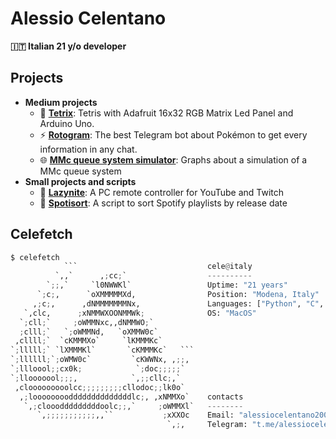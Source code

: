 # Alessio Celentano
**🇮🇹 Italian 21 y/o developer**

## Projects

- **Medium projects**
  - 👾 [**Tetrix**](https://github.com/alessiocelentano/tetrix): Tetris with Adafruit 16x32 RGB Matrix Led Panel and Arduino Uno.
  - ⚡️ [**Rotogram**](https://github.com/alessiocelentano/rotogram): The best Telegram bot about Pokémon to get every information in any chat.
  - 🌐 [**MMc queue system simulator**](https://github.com/Network-Project-Unife/Simulation-of-an-MMC-queue-system): Graphs about a simulation of a MMc queue system
- **Small projects and scripts**
  - 📱 [**Lazynite**](https://github.com/alessiocelentano/lazynite): A PC remote controller for YouTube and Twitch 
  - 🎵 [**Spotisort**](https://github.com/alessiocelentano/spotisort): A script to sort Spotify playlists by release date 

## Celefetch
```python
$ celefetch
            ```                             cele@italy
          `,,`      ,;cc;`                  ----------
        `;;,`     `l0NWWKl`                 Uptime: "21 years"
      `;c;,      `oXMMMMMXd,                Position: "Modena, Italy"
     ,;c;,      ,dNMMMMMMMNx,               Languages: ["Python", "C", "C++", "Java"]
   `,clc,      ;xNMMWXOONMMWk;              OS: "MacOS"
  `;cll;`     ;oWMMNxc,,dNMMWO;`            
  ;clll;`   `;oWMMNd,   `oXMMW0c`           
 ,cllll;`  `cKMMMXo`     `lKMMMKc`          
`;lllll;` `lXMMMKl`       `cKMMMKc`   ```   
`;llllll;`;oWMW0c`         `cKWWNx, ,;;,    
`;llloool;;cx0k;            `;doc;;;;;`     
`;llooooool;;;,            `,;;cllc;,`      
 ,clooooooooolcc;;;;;;;;;cllodoc;;lk0o`     
  ,;looooooooddddddddddddddlc;, ,xNMMXo`    contacts
   `,;clooodddddddddoolc;;,`     ;oWMMXl`   --------
      `,;;;;;;;;;;;,,``           ;xXXOc    Email: "alessiocelentano2003@gmail.com"
                                   `,;,     Telegram: "t.me/alessiocelentano"
```                                 
